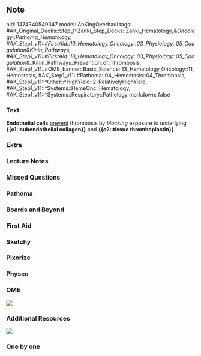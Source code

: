 ## Note
nid: 1474340549347
model: AnKingOverhaul
tags: #AK_Original_Decks::Step_1::Zanki_Step_Decks::Zanki_Hematology_&_Oncology::Pathoma_Hematology, #AK_Step1_v11::#FirstAid::10_Hematology_Oncology::03_Physiology::05_Coagulation_&_Kinin_Pathways, #AK_Step1_v11::#FirstAid::10_Hematology_Oncology::03_Physiology::05_Coagulation_&_Kinin_Pathways::Prevention_of_Thrombosis, #AK_Step1_v11::#OME_banner::Basic_Science::13_Hematology_Oncology::11_Hemostasis, #AK_Step1_v11::#Pathoma::04_Hemostasis::04_Thrombosis, #AK_Step1_v11::^Other::^HighYield::2-RelativelyHighYield, #AK_Step1_v11::^Systems::HemeOnc::Hematology, #AK_Step1_v11::^Systems::Respiratory::Pathology
markdown: false

### Text
<div>
  <b>Endothelial cells</b> <u>prevent</u> thrombosis by
  <i>blocking</i> exposure to underlying <b>{{c1::subendothelial
  collagen}}</b> and <b>{{c2::tissue thromboplastin}}</b>
</div>

### Extra


### Lecture Notes


### Missed Questions


### Pathoma


### Boards and Beyond


### First Aid


### Sketchy


### Pixorize


### Physeo


### OME
<div class="ome-widget">
  <a href=
  "https://onlinemeded.org/spa/heme-onc/hemostasis/acquire?ref=anki">
  <img src="_OME_AnkiFlashcards_Lesson_1.png"></a>
</div>

### Additional Resources
<img src="Screen%20Shot%202019-09-05%20at%208.37.21%20AM.png">

### One by one

